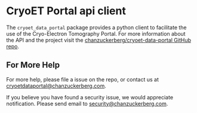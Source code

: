 # CryoET Portal api client

The `cryoet_data_portal` package provides a python client to facilitate the use of the Cryo-Electron Tomography Portal. For more information about the API and the project visit the [chanzuckerberg/cryoet-data-portal GitHub repo](https://github.com/chanzuckerberg/cryoet-data-portal/). 


## For More Help
For more help, please file a issue on the repo, or contact us at <cryoetdataportal@chanzuckerberg.com>.

If you believe you have found a security issue, we would appreciate notification. Please send email to <security@chanzuckerberg.com>.
